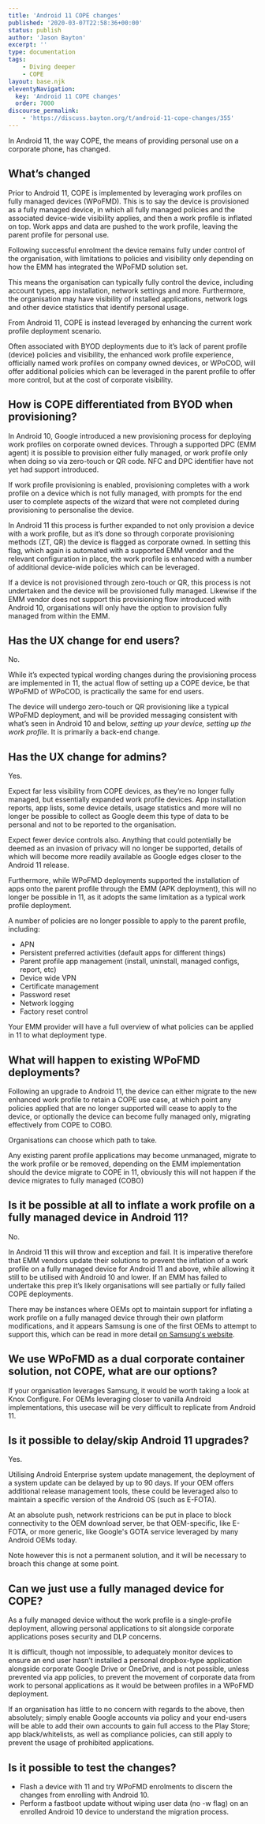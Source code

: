 ```yaml
---
title: 'Android 11 COPE changes'
published: '2020-03-07T22:58:36+00:00'
status: publish
author: 'Jason Bayton'
excerpt: ''
type: documentation
tags: 
    - Diving deeper
    - COPE
layout: base.njk
eleventyNavigation:
  key: 'Android 11 COPE changes'
  order: 7000
discourse_permalink:
    - 'https://discuss.bayton.org/t/android-11-cope-changes/355'
---
```

In Android 11, the way COPE, the means of providing personal use on a corporate phone, has changed.

## What’s changed

Prior to Android 11, COPE is implemented by leveraging work profiles on fully managed devices (WPoFMD). This is to say the device is provisioned as a fully managed device, in which all fully managed policies and the associated device-wide visibility applies, and then a work profile is inflated on top. Work apps and data are pushed to the work profile, leaving the parent profile for personal use.

Following successful enrolment the device remains fully under control of the organisation, with limitations to policies and visibility only depending on how the EMM has integrated the WPoFMD solution set.

This means the organisation can typically fully control the device, including account types, app installation, network settings and more. Furthermore, the organisation may have visibility of installed applications, network logs and other device statistics that identify personal usage.

From Android 11, COPE is instead leveraged by enhancing the current work profile deployment scenario.

Often associated with BYOD deployments due to it’s lack of parent profile (device) policies and visibility, the enhanced work profile experience, officially named work profiles on company owned devices, or WPoCOD, will offer additional policies which can be leveraged in the parent profile to offer more control, but at the cost of corporate visibility.

## How is COPE differentiated from BYOD when provisioning?

In Android 10, Google introduced a new provisioning process for deploying work profiles on corporate owned devices. Through a supported DPC (EMM agent) it is possible to provision either fully managed, or work profile only when doing so via zero-touch or QR code. NFC and DPC identifier have not yet had support introduced.

If work profile provisioning is enabled, provisioning completes with a work profile on a device which is not fully managed, with prompts for the end user to complete aspects of the wizard that were not completed during provisioning to personalise the device.

In Android 11 this process is further expanded to not only provision a device with a work profile, but as it’s done so through corporate provisioning methods (ZT, QR) the device is flagged as corporate owned. In setting this flag, which again is automated with a supported EMM vendor and the relevant configuration in place, the work profile is enhanced with a number of additional device-wide policies which can be leveraged.

If a device is not provisioned through zero-touch or QR, this process is not undertaken and the device will be provisioned fully managed. Likewise if the EMM vendor does not support this provisioning flow introduced with Android 10, organisations will only have the option to provision fully managed from within the EMM.

## Has the UX change for end users?

No.

While it’s expected typical wording changes during the provisioning process are implemented in 11, the actual flow of setting up a COPE device, be that WPoFMD of WPoCOD, is practically the same for end users.

The device will undergo zero-touch or QR provisioning like a typical WPoFMD deployment, and will be provided messaging consistent with what’s seen in Android 10 and below, *setting up your device, setting up the work profile*. It is primarily a back-end change.

## Has the UX change for admins?

Yes.

Expect far less visibility from COPE devices, as they’re no longer fully managed, but essentially expanded work profile devices. App installation reports, app lists, some device details, usage statistics and more will no longer be possible to collect as Google deem this type of data to be personal and not to be reported to the organisation.

Expect fewer device controls also. Anything that could potentially be deemed as an invasion of privacy will no longer be supported, details of which will become more readily available as Google edges closer to the Android 11 release.

Furthermore, while WPoFMD deployments supported the installation of apps onto the parent profile through the EMM (APK deployment), this will no longer be possible in 11, as it adopts the same limitation as a typical work profile deployment.

A number of policies are no longer possible to apply to the parent profile, including:

- APN
- Persistent preferred activities (default apps for different things)
- Parent profile app management (install, uninstall, managed configs, report, etc)
- Device wide VPN
- Certificate management
- Password reset
- Network logging
- Factory reset control

Your EMM provider will have a full overview of what policies can be applied in 11 to what deployment type.

## What will happen to existing WPoFMD deployments?

Following an upgrade to Android 11, the device can either migrate to the new enhanced work profile to retain a COPE use case, at which point any policies applied that are no longer supported will cease to apply to the device, or optionally the device can become fully managed only, migrating effectively from COPE to COBO.

Organisations can choose which path to take.

Any existing parent profile applications may become unmanaged, migrate to the work profile or be removed, depending on the EMM implementation should the device migrate to COPE in 11, obviously this will not happen if the device migrates to fully managed (COBO)

## Is it be possible at all to inflate a work profile on a fully managed device in Android 11?

No.

In Android 11 this will throw and exception and fail. It is imperative therefore that EMM vendors update their solutions to prevent the inflation of a work profile on a fully managed device for Android 11 and above, while allowing it still to be utilised with Android 10 and lower. If an EMM has failed to undertake this prep it’s likely organisations will see partially or fully failed COPE deployments.

There may be instances where OEMs opt to maintain support for inflating a work profile on a fully managed device through their own platform modifications, and it appears Samsung is one of the first OEMs to attempt to support this, which can be read in more detail [on Samsung's website](https://docs.samsungknox.com/admin/knox-platform-for-enterprise/separated-apps.htm).

## We use WPoFMD as a dual corporate container solution, not COPE, what are our options?

If your organisation leverages Samsung, it would be worth taking a look at Knox Configure. For OEMs leveraging closer to vanilla Android implementations, this usecase will be very difficult to replicate from Android 11.

## Is it possible to delay/skip Android 11 upgrades?

Yes.

Utilising Android Enterprise system update management, the deployment of a system update can be delayed by up to 90 days. If your OEM offers additional release management tools, these could be leveraged also to maintain a specific version of the Android OS (such as E-FOTA).

At an absolute push, network restricions can be put in place to block connectivity to the OEM download server, be that OEM-specific, like E-FOTA, or more generic, like Google's GOTA service leveraged by many Android OEMs today.

Note however this is not a permanent solution, and it will be necessary to broach this change at some point.

## Can we just use a fully managed device for COPE?

As a fully managed device without the work profile is a single-profile deployment, allowing personal applications to sit alongside corporate applications poses security and DLP concerns.

It is difficult, though not impossible, to adequately monitor devices to ensure an end user hasn’t installed a personal dropbox-type application alongside corporate Google Drive or OneDrive, and is not possible, unless prevented via app policies, to prevent the movement of corporate data from work to personal applications as it would be between profiles in a WPoFMD deployment.

If an organisation has little to no concern with regards to the above, then absolutely; simply enable Google accounts via policy and your end-users will be able to add their own accounts to gain full access to the Play Store; app black/whitelists, as well as compliance policies, can still apply to prevent the usage of prohibited applications.

## Is it possible to test the changes?

- Flash a device with 11 and try WPoFMD enrolments to discern the changes from enrolling with Android 10.
- Perform a fastboot update without wiping user data (no -w flag) on an enrolled Android 10 device to understand the migration process.